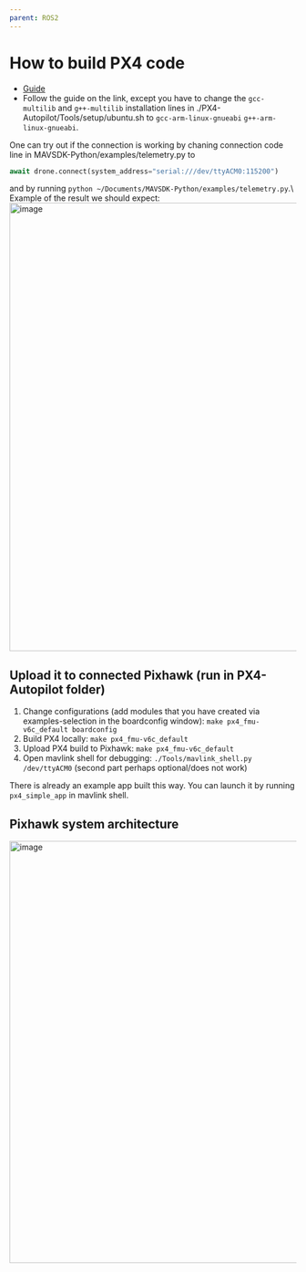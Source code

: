 ```yaml
---
parent: ROS2
---
```


# How to build PX4 code
- [Guide](<https://docs.px4.io/main/en/companion_computer/holybro_pixhawk_jetson_baseboard.html>)
- Follow the guide on the link, except you have to change the ```gcc-multilib``` and ```g++-multilib``` installation lines in ./PX4-Autopilot/Tools/setup/ubuntu.sh to ```gcc-arm-linux-gnueabi```
```g++-arm-linux-gnueabi```.

One can try out if the connection is working by chaning connection code line in MAVSDK-Python/examples/telemetry.py to 
```python
await drone.connect(system_address="serial:///dev/ttyACM0:115200")
```
and by running ```python ~/Documents/MAVSDK-Python/examples/telemetry.py```.\\
Example of the result we should expect: 
<img width="786" alt="image" src="https://github.com/user-attachments/assets/5a60fc0a-68d9-486a-bc75-b8b6e90be06b" />


## Upload it to connected Pixhawk (run in PX4-Autopilot folder)
1. Change configurations (add modules that you have created via examples-selection in the boardconfig window): ```make px4_fmu-v6c_default boardconfig```
2. Build PX4 locally: ```make px4_fmu-v6c_default```
3. Upload PX4 build to Pixhawk: ```make px4_fmu-v6c_default```
4. Open mavlink shell for debugging: ```./Tools/mavlink_shell.py /dev/ttyACM0``` (second part perhaps optional/does not work)

There is already an example app built this way. You can launch it by running ```px4_simple_app``` in mavlink shell.

## Pixhawk system architecture

<img width="740" alt="image" src="https://github.com/user-attachments/assets/d8117235-353b-487f-88eb-b40df67cea8f" />
